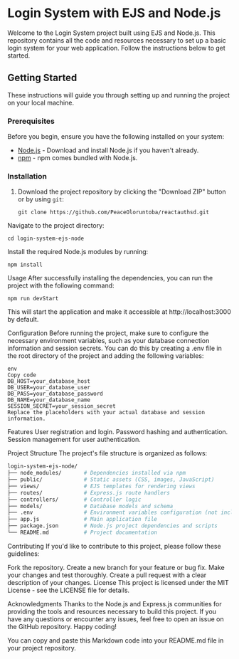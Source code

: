 # Login System with EJS and Node.js

Welcome to the Login System project built using EJS and Node.js. This repository contains all the code and resources necessary to set up a basic login system for your web application. Follow the instructions below to get started.

## Getting Started

These instructions will guide you through setting up and running the project on your local machine.

### Prerequisites

Before you begin, ensure you have the following installed on your system:

- [Node.js](https://nodejs.org/) - Download and install Node.js if you haven't already.
- [npm](https://www.npmjs.com/) - npm comes bundled with Node.js.

### Installation

1. Download the project repository by clicking the "Download ZIP" button or by using `git`:

   ```
   git clone https://github.com/PeaceOloruntoba/reactauthsd.git
   ```
Navigate to the project directory:
```
cd login-system-ejs-node
```
Install the required Node.js modules by running:

```
npm install
```
Usage
After successfully installing the dependencies, you can run the project with the following command:

```
npm run devStart
```
This will start the application and make it accessible at http://localhost:3000 by default.

Configuration
Before running the project, make sure to configure the necessary environment variables, such as your database connection information and session secrets. You can do this by creating a .env file in the root directory of the project and adding the following variables:

```
env
Copy code
DB_HOST=your_database_host
DB_USER=your_database_user
DB_PASS=your_database_password
DB_NAME=your_database_name
SESSION_SECRET=your_session_secret
Replace the placeholders with your actual database and session information.
```
Features
User registration and login.
Password hashing and authentication.
Session management for user authentication.

Project Structure
The project's file structure is organized as follows:

```bash
login-system-ejs-node/
├── node_modules/       # Dependencies installed via npm
├── public/             # Static assets (CSS, images, JavaScript)
├── views/              # EJS templates for rendering views
├── routes/             # Express.js route handlers
├── controllers/        # Controller logic
├── models/             # Database models and schema
├── .env                # Environment variables configuration (not included in the repository)
├── app.js              # Main application file
├── package.json        # Node.js project dependencies and scripts
└── README.md           # Project documentation
```

Contributing
If you'd like to contribute to this project, please follow these guidelines:

Fork the repository.
Create a new branch for your feature or bug fix.
Make your changes and test thoroughly.
Create a pull request with a clear description of your changes.
License
This project is licensed under the MIT License - see the LICENSE file for details.

Acknowledgments
Thanks to the Node.js and Express.js communities for providing the tools and resources necessary to build this project.
If you have any questions or encounter any issues, feel free to open an issue on the GitHub repository. Happy coding!

You can copy and paste this Markdown code into your README.md file in your project repository.
